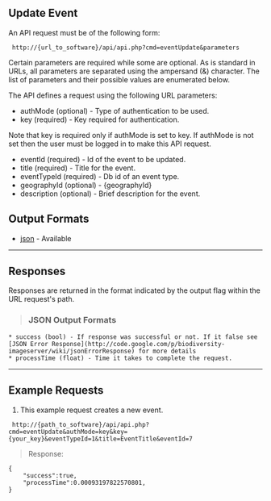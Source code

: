 ## Update Event ##

An API request must be of the following form:

```
 http://{url_to_software}/api/api.php?cmd=eventUpdate&parameters
```

Certain parameters are required while some are optional. As is standard in URLs, all parameters are separated using the ampersand (&) character. The list of parameters and their possible values are enumerated below.

The API defines a request using the following URL parameters:

  * authMode (optional) - Type of authentication to be used.
  * key (required) - Key required for authentication.

Note that key is required only if authMode is set to key. If authMode is not set then the user must be logged in to make this API request.

  * eventId (required) - Id of the event to be updated.
  * title (required) - Title for the event.
  * eventTypeId (required) - Db id of an event type.
  * geographyId (optional) - {geographyId}
  * description (optional) - Brief description for the event.


## Output Formats ##

  * [json](#JSON_Output_Formats.md) - Available


---

## Responses ##

Responses are returned in the format indicated by the output flag within the URL request's path.

> ### JSON Output Formats ###
    * success (bool) - If response was successful or not. If it false see [JSON Error Response](http://code.google.com/p/biodiversity-imageserver/wiki/jsonErrorResponse) for more details
    * processTime (float) - Time it takes to complete the request.


---

## Example Requests ##

1. This example request creates a new event.

```
 http://{path_to_software}/api/api.php?cmd=eventUpdate&authMode=key&key={your_key}&eventTypeId=1&title=EventTitle&eventId=7
```

> Response:
```
{
    "success":true,
    "processTime":0.00093197822570801,
}
```